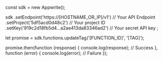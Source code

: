 const sdk = new Appwrite();

sdk
    .setEndpoint('https://[HOSTNAME_OR_IP]/v1') // Your API Endpoint
    .setProject('5df5acd0d48c2') // Your project ID
    .setKey('919c2d18fb5d4...a2ae413da83346ad2') // Your secret API key
;

let promise = sdk.functions.updateTag('[FUNCTION_ID]', '[TAG]');

promise.then(function (response) {
    console.log(response); // Success
}, function (error) {
    console.log(error); // Failure
});